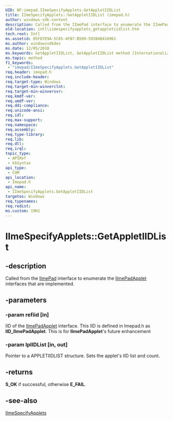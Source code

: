 ```yaml
---
UID: NF:imepad.IImeSpecifyApplets.GetAppletIIDList
title: IImeSpecifyApplets::GetAppletIIDList (imepad.h)
author: windows-sdk-content
description: Called from the IImePad interface to enumerate the IImePadApplet interfaces that are implemented.
old-location: intl\iimespecifyapplets_getappletiidlist.htm
tech.root: Intl
ms.assetid: 05FD7E9A-5C65-4FB7-B509-591B4B434961
ms.author: windowssdkdev
ms.date: 12/05/2018
ms.keywords: GetAppletIIDList, GetAppletIIDList method [Internationalization for Windows Applications], GetAppletIIDList method [Internationalization for Windows Applications],IImeSpecifyApplets interface, IImeSpecifyApplets interface [Internationalization for Windows Applications],GetAppletIIDList method, IImeSpecifyApplets.GetAppletIIDList, IImeSpecifyApplets::GetAppletIIDList, imepad/IImeSpecifyApplets::GetAppletIIDList, intl.iimespecifyapplets_getappletiidlist
ms.topic: method
f1_keywords: 
 - "imepad/IImeSpecifyApplets.GetAppletIIDList"
req.header: imepad.h
req.include-header: 
req.target-type: Windows
req.target-min-winverclnt: 
req.target-min-winversvr: 
req.kmdf-ver: 
req.umdf-ver: 
req.ddi-compliance: 
req.unicode-ansi: 
req.idl: 
req.max-support: 
req.namespace: 
req.assembly: 
req.type-library: 
req.lib: 
req.dll: 
req.irql: 
topic_type:
 - APIRef
 - kbSyntax
api_type:
 - COM
api_location:
 - Imepad.h
api_name:
 - IImeSpecifyApplets.GetAppletIIDList
targetos: Windows
req.typenames: 
req.redist: 
ms.custom: 19H1
---
```


# IImeSpecifyApplets::GetAppletIIDList


## -description


Called from the <a href="https://docs.microsoft.com/windows/desktop/api/imepad/nn-imepad-iimepad">IImePad</a> interface to enumerate the <a href="https://docs.microsoft.com/windows/desktop/api/imepad/nn-imepad-iimepadapplet">IImePadApplet</a> interfaces that are implemented.


## -parameters




### -param refiid [in]

IID of the <a href="https://docs.microsoft.com/windows/desktop/api/imepad/nn-imepad-iimepadapplet">IImePadApplet</a> interface. This IID is defined in Imepad.h as <b>IID_IImePadApplet</b>. This is for <b>IImePadApplet</b>'s future enhancement


### -param lpIIDList [in, out]

Pointer to a APPLETIIDLIST structure. Sets the applet's IID list and count.


## -returns



<b>S_OK</b> if successful, otherwise <b>E_FAIL</b>.




## -see-also




<a href="https://docs.microsoft.com/windows/desktop/api/imepad/nn-imepad-iimespecifyapplets">IImeSpecifyApplets</a>
 

 

